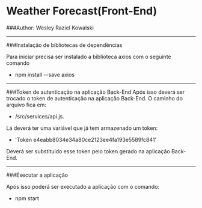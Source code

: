 # Weather Forecast(Front-End)
###Author: Wesley Raziel Kowalski
***
###Instalação de bibliotecas de dependências

Para iniciar precisa ser instalado a biblioteca axios com o seguinte comando
* npm install --save axios

***

###Token de autenticação na aplicação Back-End
Após isso deverá ser trocado o token de autenticação na aplicação Back-End. 
O caminho do arquivo fica em:
* /src/services/api.js.

Lá deverá ter uma variável que já tem armazenado um token:
* 'Token e4eabb8034e34a80ce2123ee4fa193e5589fc841'

Deverá ser substituido esse token pelo token gerado na aplicação Back-End.

***
###Executar a aplicação

Após isso poderá ser executado a aplicação com o comando:

* npm start






